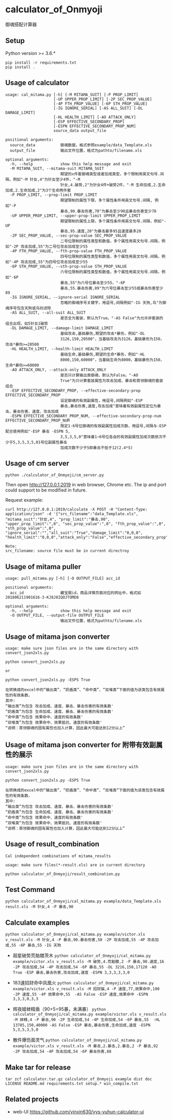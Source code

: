 # calculator\_of\_Onmyoji

御魂搭配计算器

## Setup

Python version >= 3.6.*

```
pip install -r requirements.txt
pip install .
```


## Usage of calculator

```
usage: cal_mitama.py [-h] [-M MITAMA_SUIT] [-P PROP_LIMIT]
                     [-UP UPPER_PROP_LIMIT] [-2P SEC_PROP_VALUE]
                     [-4P FTH_PROP_VALUE] [-6P STH_PROP_VALUE]
                     [-IG IGNORE_SERIAL] [-AS ALL_SUIT] [-DL DAMAGE_LIMIT]
                     [-HL HEALTH_LIMIT] [-AO ATTACK_ONLY]
                     [-ESP EFFECTIVE_SECONDARY_PROP]
                     [-ESPN EFFECTIVE_SECONDARY_PROP_NUM]
                     source_data output_file

positional arguments:
  source_data           御魂数据，格式参照example/data_Template.xls
  output_file           输出文件位置，格式为pathto/filename.xls

optional arguments:
  -h, --help            show this help message and exit
  -M MITAMA_SUIT, --mitama-suit MITAMA_SUIT
                        期望的x件套御魂类型或者加成类型，多个限制用英文句号.间隔，例如"-M 针女,4"为针女至少4件，"-M
                        针女,4.破势,2"为针女4件+破势2件，"-M 生命加成,2.生命加成,2.生命加成,2"为3个生命两件套
  -P PROP_LIMIT, --prop-limit PROP_LIMIT
                        期望限制的属性下限，多个属性条件用英文句号.间隔, 例如"-P
                        暴击,90.暴击伤害,70"为暴击至少90且暴击伤害至少70
  -UP UPPER_PROP_LIMIT, --upper-prop-limit UPPER_PROP_LIMIT
                        期望限制的属性上限，多个属性条件用英文句号.间隔，例如"-UP
                        暴击,95.速度,20"为暴击最多95且速度最多20
  -2P SEC_PROP_VALUE, --sec-prop-value SEC_PROP_VALUE
                        二号位限制的属性类型和数值，多个属性用英文句号.间隔，例如"-2P 攻击加成,55"为二号位攻击加成至少55
  -4P FTH_PROP_VALUE, --fth-prop-value FTH_PROP_VALUE
                        四号位限制的属性类型和数值，多个属性用英文句号.间隔，例如"-4P 攻击加成,55"为四号位攻击加成至少55
  -6P STH_PROP_VALUE, --sth-prop-value STH_PROP_VALUE
                        六号位限制的属性类型和数值，多个属性用英文句号.间隔，例如"-6P
                        暴击,55"为六号位暴击至少55，"-6P
                        暴击,55.暴击伤害,89"为六号位暴击至少55或暴击伤害至少89
  -IG IGNORE_SERIAL, --ignore-serial IGNORE_SERIAL
                        忽略的御魂序号关键字，用逗号,间隔例如"-IG 天狗,鸟"为御魂序号包含天狗或鸟则滤除
  -AS ALL_SUIT, --all-suit ALL_SUIT
                        是否全为套装，默认为True。"-AS False"为允许非套装的组合出现，如5针女1破势
  -DL DAMAGE_LIMIT, --damage-limit DAMAGE_LIMIT
                        基础攻击,基础暴伤,期望的攻击*暴伤，例如"-DL
                        3126,150,20500"，当基础攻击为3126，基础暴伤为150，攻击*暴伤>=20500
  -HL HEALTH_LIMIT, --health-limit HEALTH_LIMIT
                        基础生命,基础暴伤,期望的生命*暴伤，例如"-HL
                        8000,150,60000"，当基础生命为8000，基础暴伤为150，生命*暴伤>=60000
  -AO ATTACK_ONLY, --attack-only ATTACK_ONLY
                        是否只计算输出类御魂，默认为False。"-AO
                        True"为只计算套装属性为攻击加成、暴击和首领御魂的套装组合
  -ESP EFFECTIVE_SECONDARY_PROP, --effective-secondary-prop EFFECTIVE_SECONDARY_PROP
                        设定御魂的有效副属性，用逗号,间隔例如"-ESP
                        暴击,暴击伤害,速度,攻击加成"意味着有效副属性定位为暴击、暴击伤害、速度、攻击加成
  -ESPN EFFECTIVE_SECONDARY_PROP_NUM, --effective-secondary-prop-num EFFECTIVE_SECONDARY_PROP_NUM
                        限定1-6号位御魂的有效副属性加成次数，用逗号,间隔与-ESP配合使用例如"-ESP 暴击 -ESPN 5,
                        3,5,3,5,0"意味着1~6号位各自的有效副属性加成次数依次不少于5,3,5,3,5,01号位副属性暴击
                        加成次数不少于5即暴击不低于12(2.4*5)
```

## Usage of cm server

```
python ./calculator_of_Onmyoji/cm_server.py
```

Then open http://127.0.0.1:2019 in web browser, Chrome etc. The ip and port could support to be modified in future.

Request example:
```
curl http://127.0.0.1:2019/calculate -X POST -H "Content-Type: application/json" -d '{"src_filename":"data_Template.xls", "mitama_suit":"针女,4", "prop_limit":"暴击,90", "upper_prop_limit":",0", "sec_prop_value":",0", "fth_prop_value":",0", "sth_prop_value":",0", "ignore_serial":"","all_suit":"True","damage_limit":"0,0,0", "health_limit":"0,0,0","attack_only":"False","effective_secondary_prop":"","effective_secondary_prop_num":""}'

Note:
src_filename: source file must be in current directroy
```

## Usage of mitama puller

```
usage: pull_mitama.py [-h] [-O OUTPUT_FILE] acc_id

positional arguments:
  acc_id                藏宝阁id，商品详情页面对应的网址中，格式如201806211901616-3-KJ8J8IQOJTOMD8

optional arguments:
  -h, --help            show this help message and exit
  -O OUTPUT_FILE, --output-file OUTPUT_FILE
                        输出文件位置，格式为pathto/filename.xls
```

## Usage of mitama json converter

```
usage: make sure json files are in the same directory with convert_json2xls.py

python convert_json2xls.py

or

python convert_json2xls.py -ESPS True
```

```
在转换成的excel中的“输出类”、“奶盾类”、“命中类”、“双堆类”下面的值为该类包含有效属性的有效条数，
其中:
“输出类”为包含 攻击加成、速度、暴击、暴击伤害的有效条数'
“奶盾类”为包含 生命加成、速度、暴击、暴击伤害的有效条数'
“命中类”为包含 效果命中、速度的有效条数'
“双堆类”为包含 效果命中、效果抵抗、速度的有效条数'
“说明：首领御魂的固有属性也加入计算，因此最大可能达到12分以上”
```

## Usage of mitama json converter for 附带有效副属性的展示

```
usage: make sure json files are in the same directory with convert_json2xls.py

python convert_json2xls.py -ESPS True

在转换成的excel中的“输出类”、“奶盾类”、“命中类”、“双堆类”下面的值为该类包含有效属性的有效条数，
其中:
“输出类”为包含 攻击加成、速度、暴击、暴击伤害的有效条数'
“奶盾类”为包含 生命加成、速度、暴击、暴击伤害的有效条数'
“命中类”为包含 效果命中、速度的有效条数'
“双堆类”为包含 效果命中、效果抵抗、速度的有效条数'
“说明：首领御魂的固有属性也加入计算，因此最大可能达到12分以上”
```

## Usage of result\_combination

```
Cal independent combinations of mitama_results

usage: make sure files(*-result.xls) are in current directory

python calculator_of_Onmyoji/result_combination.py
```

## Test Command
```python calculator_of_Onmyoji/cal_mitama.py example/data_Template.xls result.xls -M 针女,4 -P 暴击,90```

## Calculate examples
```python calculator_of_Onmyoji/cal_mitama.py example/victor.xls v_result.xls -M 针女,4 -P 暴击,90.暴击伤害,50 -2P 攻击加成,55 -4P 攻击加成,55 -6P 暴击,55 -IG 天狗```

* 超星破势荒骷髅茨木
```python calculator_of_Onmyoji/cal_mitama.py example/victor.xls v_result.xls -M 破势,4.荒骷髅,2 -P 暴击,90.速度,16 -2P 攻击加成,54 -4P 攻击加成,54 -6P 暴击,55 -DL 3216,150,17120 -AO True -ESP 暴击,暴击伤害,攻击加成,速度 -ESPN 3,3,3,3,3,0```

* 183速招财命中凤凰火
```python calculator_of_Onmyoji/cal_mitama.py example/victor.xls v_result.xls -M 招财猫,4 -P 速度,77,效果命中,100 -2P 速度,55 -4P 效果命中,55  -AS False -ESP 速度,效果命中 -ESPN 3,3,3,0,3,3```

* 辉夜姬蚌精盾（90+5=95暴，未满暴）
```python calculator_of_Onmyoji/cal_mitama.py example/victor.xls v_result.xls -M 蚌精,4 -P 暴击,90 -2P 生命加成,54 -4P 生命加成,54 -6P 暴击,55  -HL 13785,150,40000 -AS False -ESP 暴击,暴击伤害,生命加成,速度 -ESPN 5,3,5,3,5,0```

* 散件爆伤面灵气
```python calculator_of_Onmyoji/cal_mitama.py example/victor.xls v_result.xls -M 暴击,2.暴击,2.暴击,2 -P 暴击,92 -2P 攻击加成,54 -4P 攻击加成,54 -6P 暴击伤害,88```

## Make tar for release
```tar zcf calculator.tar.gz calculator_of_Onmyoji example dist doc LICENSE README.md requirements.txt setup.* win_compile.txt```

## Related projects
* web-UI https://github.com/yinxin630/yys-yuhun-calculator-ui
